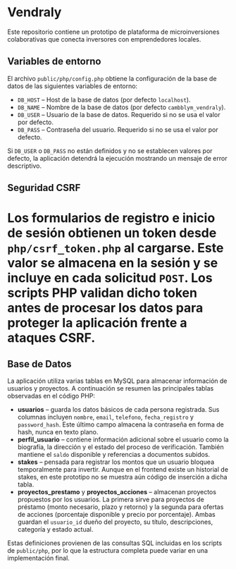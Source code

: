 # Vendraly

Este repositorio contiene un prototipo de plataforma de microinversiones colaborativas que conecta inversores con emprendedores locales.

## Variables de entorno

El archivo `public/php/config.php` obtiene la configuración de la base de datos de las siguientes variables de entorno:

* `DB_HOST` – Host de la base de datos (por defecto `localhost`).
* `DB_NAME` – Nombre de la base de datos (por defecto `cambblym_vendraly`).
* `DB_USER` – Usuario de la base de datos. Requerido si no se usa el valor por defecto.
* `DB_PASS` – Contraseña del usuario. Requerido si no se usa el valor por defecto.

Si `DB_USER` o `DB_PASS` no están definidos y no se establecen valores por defecto, la aplicación detendrá la ejecución mostrando un mensaje de error descriptivo.

## Seguridad CSRF

Los formularios de registro e inicio de sesión obtienen un token desde
`php/csrf_token.php` al cargarse. Este valor se almacena en la sesión y se
incluye en cada solicitud `POST`. Los scripts PHP validan dicho token antes de
procesar los datos para proteger la aplicación frente a ataques CSRF.
=======
## Base de Datos

La aplicación utiliza varias tablas en MySQL para almacenar información de usuarios y proyectos. A continuación se resumen las principales tablas observadas en el código PHP:

* **usuarios** – guarda los datos básicos de cada persona registrada. Sus columnas incluyen `nombre`, `email`, `telefono`, `fecha_registro` y `password_hash`. Este último campo almacena la contraseña en forma de hash, nunca en texto plano.
* **perfil_usuario** – contiene información adicional sobre el usuario como la biografía, la dirección y el estado del proceso de verificación. También mantiene el `saldo` disponible y referencias a documentos subidos.
* **stakes** – pensada para registrar los montos que un usuario bloquea temporalmente para invertir. Aunque en el frontend existe un historial de stakes, en este prototipo no se muestra aún código de inserción a dicha tabla.
* **proyectos_prestamo** y **proyectos_acciones** – almacenan proyectos propuestos por los usuarios. La primera sirve para proyectos de préstamo (monto necesario, plazo y retorno) y la segunda para ofertas de acciones (porcentaje disponible y precio por porcentaje). Ambas guardan el `usuario_id` dueño del proyecto, su título, descripciones, categoría y estado actual.

Estas definiciones provienen de las consultas SQL incluidas en los scripts de `public/php`, por lo que la estructura completa puede variar en una implementación final.

